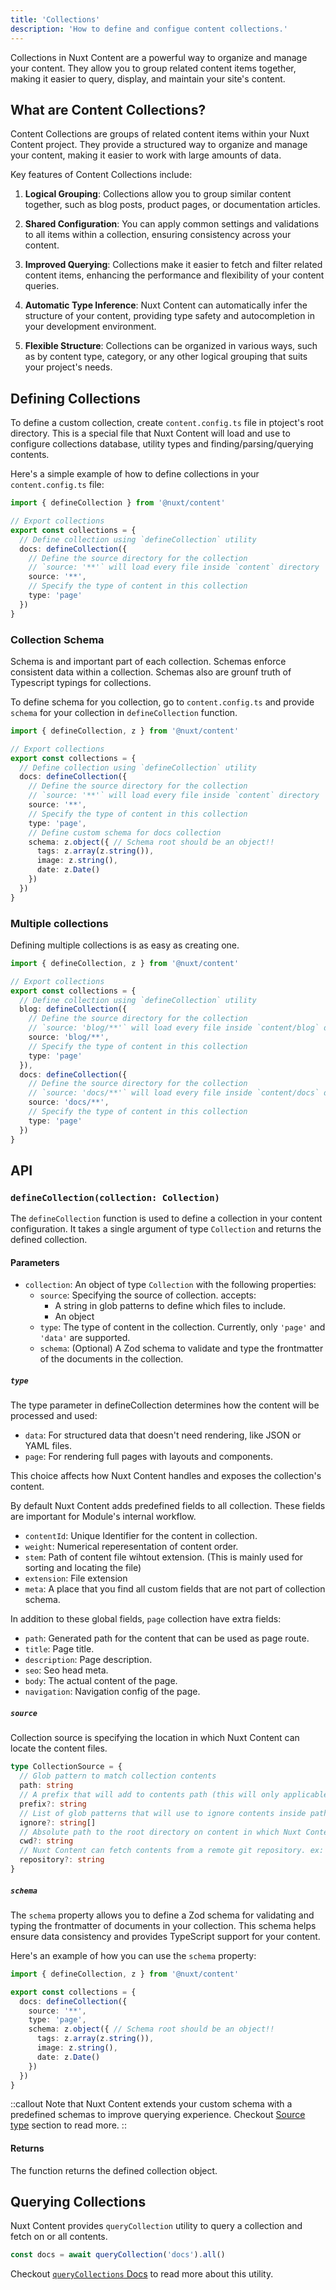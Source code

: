 ```yaml
---
title: 'Collections'
description: 'How to define and configue content collections.'
---
```


Collections in Nuxt Content are a powerful way to organize and manage your content. They allow you to group related content items together, making it easier to query, display, and maintain your site's content.


## What are Content Collections?

Content Collections are groups of related content items within your Nuxt Content project. They provide a structured way to organize and manage your content, making it easier to work with large amounts of data.

Key features of Content Collections include:

1. **Logical Grouping**: Collections allow you to group similar content together, such as blog posts, product pages, or documentation articles.

2. **Shared Configuration**: You can apply common settings and validations to all items within a collection, ensuring consistency across your content.

3. **Improved Querying**: Collections make it easier to fetch and filter related content items, enhancing the performance and flexibility of your content queries.

4. **Automatic Type Inference**: Nuxt Content can automatically infer the structure of your content, providing type safety and autocompletion in your development environment.

5. **Flexible Structure**: Collections can be organized in various ways, such as by content type, category, or any other logical grouping that suits your project's needs.

## Defining Collections

To define a custom collection, create `content.config.ts` file in ptoject's root directory. This is a special file that Nuxt Content will load and use to configure collections database, utility types and finding/parsing/querying contents.

Here's a simple example of how to define collections in your `content.config.ts` file:

```ts [content.config.ts]
import { defineCollection } from '@nuxt/content'

// Export collections
export const collections = {
  // Define collection using `defineCollection` utility
  docs: defineCollection({
    // Define the source directory for the collection
    // `source: '**'` will load every file inside `content` directory 
    source: '**',
    // Specify the type of content in this collection
    type: 'page'
  })
}
```

### Collection Schema

Schema is and important part of each collection. Schemas enforce consistent  data within a collection. Schemas also are grounf truth of Typescript typings for collections.

To define schema for you collection, go to `content.config.ts` and provide `schema` for your collection in `defineCollection` function.

```ts [content.config.ts]
import { defineCollection, z } from '@nuxt/content'

// Export collections
export const collections = {
  // Define collection using `defineCollection` utility
  docs: defineCollection({
    // Define the source directory for the collection
    // `source: '**'` will load every file inside `content` directory 
    source: '**',
    // Specify the type of content in this collection
    type: 'page',
    // Define custom schema for docs collection
    schema: z.object({ // Schema root should be an object!!
      tags: z.array(z.string()),
      image: z.string(),
      date: z.Date()
    })
  })
}
```


### Multiple collections

Defining multiple collections is as easy as creating one.


```ts [content.config.ts]
import { defineCollection, z } from '@nuxt/content'

// Export collections
export const collections = {
  // Define collection using `defineCollection` utility
  blog: defineCollection({
    // Define the source directory for the collection
    // `source: 'blog/**'` will load every file inside `content/blog` directory 
    source: 'blog/**',
    // Specify the type of content in this collection
    type: 'page'
  }),
  docs: defineCollection({
    // Define the source directory for the collection
    // `source: 'docs/**'` will load every file inside `content/docs` directory 
    source: 'docs/**',
    // Specify the type of content in this collection
    type: 'page'
  })
}
```

## API

### `defineCollection(collection: Collection)`


The `defineCollection` function is used to define a collection in your content configuration. It takes a single argument of type `Collection` and returns the defined collection.

#### Parameters

- `collection`: An object of type `Collection` with the following properties:
  - `source`: Specifying the source of collection. accepts:
    - A string in glob patterns to define which files to include.
    - An object
  - `type`: The type of content in the collection. Currently, only `'page'` and `'data'` are supported.
  - `schema`: (Optional) A Zod schema to validate and type the frontmatter of the documents in the collection.


##### `type`

The type parameter in defineCollection determines how the content will be processed and used:

- `data`: For structured data that doesn't need rendering, like JSON or YAML files.
- `page`: For rendering full pages with layouts and components.

This choice affects how Nuxt Content handles and exposes the collection's content.

By default Nuxt Content adds predefined fields to all collection. These fields are important for Module's internal workflow.

  - `contentId`: Unique Identifier for the content in collection.
  - `weight`: Numerical reperesentation of content order.
  - `stem`: Path of content file wihtout extension. (This is mainly used for sorting and locating the file)
  - `extension`: File extension
  - `meta`: A place that you find all custom fields that are not part of collection schema.

In addition to these global fields, `page` collection have extra fields:

- `path`: Generated path for the content that can be used as page route.
- `title`: Page title.
- `description`: Page description.
- `seo`: Seo head meta.
- `body`: The actual content of the page.
- `navigation`: Navigation config of the page.

##### `source`

Collection source is specifying the location in which Nuxt Content can locate the content files.

```ts
type CollectionSource = {
  // Glob pattern to match collection contents
  path: string
  // A prefix that will add to contents path (this will only applicable in `page` collections)
  prefix?: string
  // List of glob patterns that will use to ignore contents inside path
  ignore?: string[]
  // Absolute path to the root directory on content in which Nuxt Content will match the glob pattern
  cwd?: string
  // Nuxt Content can fetch contents from a remote git repository. ex: https://github.com/nuxt/content
  repository?: string
}
```

##### `schema`

The `schema` property allows you to define a Zod schema for validating and typing the frontmatter of documents in your collection. This schema helps ensure data consistency and provides TypeScript support for your content.

Here's an example of how you can use the `schema` property:

```ts [content.config.ts]
import { defineCollection, z } from '@nuxt/content'

export const collections = {
  docs: defineCollection({
    source: '**',
    type: 'page',
    schema: z.object({ // Schema root should be an object!!
      tags: z.array(z.string()),
      image: z.string(),
      date: z.Date()
    })
  })
}
```

::callout
Note that Nuxt Content extends your custom schema with a predefined schemas to improve querying experience. Checkout [Source type](#type) section to read more.
::

#### Returns

The function returns the defined collection object.


## Querying Collections

Nuxt Content provides `queryCollection` utility to query a collection and fetch on or all contents.

```ts
const docs = await queryCollection('docs').all()
```

Checkout [`queryCollections` Docs](/composables/query-collection) to read more about this utility.